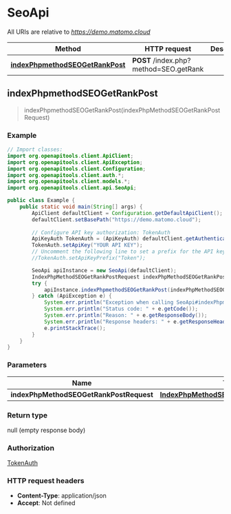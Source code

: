 # SeoApi

All URIs are relative to *https://demo.matomo.cloud*

| Method | HTTP request | Description |
|------------- | ------------- | -------------|
| [**indexPhpmethodSEOGetRankPost**](SeoApi.md#indexPhpmethodSEOGetRankPost) | **POST** /index.php?method&#x3D;SEO.getRank |  |



## indexPhpmethodSEOGetRankPost

> indexPhpmethodSEOGetRankPost(indexPhpMethodSEOGetRankPostRequest)



### Example

```java
// Import classes:
import org.openapitools.client.ApiClient;
import org.openapitools.client.ApiException;
import org.openapitools.client.Configuration;
import org.openapitools.client.auth.*;
import org.openapitools.client.models.*;
import org.openapitools.client.api.SeoApi;

public class Example {
    public static void main(String[] args) {
        ApiClient defaultClient = Configuration.getDefaultApiClient();
        defaultClient.setBasePath("https://demo.matomo.cloud");
        
        // Configure API key authorization: TokenAuth
        ApiKeyAuth TokenAuth = (ApiKeyAuth) defaultClient.getAuthentication("TokenAuth");
        TokenAuth.setApiKey("YOUR API KEY");
        // Uncomment the following line to set a prefix for the API key, e.g. "Token" (defaults to null)
        //TokenAuth.setApiKeyPrefix("Token");

        SeoApi apiInstance = new SeoApi(defaultClient);
        IndexPhpMethodSEOGetRankPostRequest indexPhpMethodSEOGetRankPostRequest = new IndexPhpMethodSEOGetRankPostRequest(); // IndexPhpMethodSEOGetRankPostRequest | 
        try {
            apiInstance.indexPhpmethodSEOGetRankPost(indexPhpMethodSEOGetRankPostRequest);
        } catch (ApiException e) {
            System.err.println("Exception when calling SeoApi#indexPhpmethodSEOGetRankPost");
            System.err.println("Status code: " + e.getCode());
            System.err.println("Reason: " + e.getResponseBody());
            System.err.println("Response headers: " + e.getResponseHeaders());
            e.printStackTrace();
        }
    }
}
```

### Parameters


| Name | Type | Description  | Notes |
|------------- | ------------- | ------------- | -------------|
| **indexPhpMethodSEOGetRankPostRequest** | [**IndexPhpMethodSEOGetRankPostRequest**](IndexPhpMethodSEOGetRankPostRequest.md)|  | [optional] |

### Return type

null (empty response body)

### Authorization

[TokenAuth](../README.md#TokenAuth)

### HTTP request headers

- **Content-Type**: application/json
- **Accept**: Not defined


